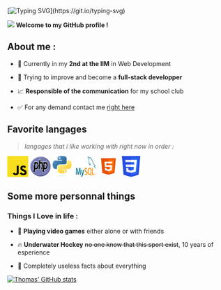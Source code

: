 [![Typing SVG](https://readme-typing-svg.demolab.com?font=Fira+Code&pause=1000&color=F7F7F7&width=435&lines=Hello+World+!+I'm+Thomas+!)](https://git.io/typing-svg)

<img src = "https://raw.githubusercontent.com/MartinHeinz/MartinHeinz/master/wave.gif" width = 20px> **Welcome to my GitHub profile !**

## About me :

- 👷 Currently in my **2nd at the IIM** in Web Development

- 🚧 Trying to improve and become a **full-stack developper**

- 📈 **Responsible of the communication** for my school club

- ✅ For any demand contact me  <a href="mailto:thomascandille0508@gmail.com">right here</a>

## Favorite langages
>*langages that i like working with right now in order :*

<img src="img/Javascript-736400_960_720.png" width="48" height="48" alt="JavaScript"></img>
<img src="img/PHP-logo.svg" width="48" height="48" alt="PhP"></img>
<img src="img/Python-logo-notext.svg" width="48" height="48" alt="Python"></img>
<img src="img/logo-mysql-170x115.png" width="48" height="48" alt="MySQL"></img>
<img src="img/icons8-html-5.svg" width="48" height="48" alt="HTML"></img>
<img src="img/CSS3_logo.svg" width="48" height="48" alt="CSS"></img>

## Some more personnal things

### Things I Love in life :

- 🚩 **Playing video games** either alone or with friends

- 🔥 **Underwater Hockey** ~~no one know that this sport exist~~, 10 years of esperience

- 🐛 Completely useless facts about everything

[![Thomas' GitHub stats](https://github-readme-stats.vercel.app/api?username=ThomasCandille)](https://github.com/anuraghazra/github-readme-stats)
